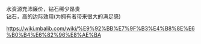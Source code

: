 水资源充沛廉价，钻石稀少昂贵   
钻石，高的边际效用(为拥有者带来很大的满足感)


https://wiki.mbalib.com/wiki/%E9%92%BB%E7%9F%B3%E4%B8%8E%E6%B0%B4%E6%82%96%E8%AE%BA
